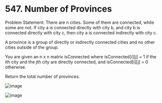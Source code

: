 # 547. Number of Provinces

Problem Statement: There are n cities. Some of them are connected, while some are not. If city a is connected directly with city b, and city b is connected directly with city c, then city a is connected indirectly with city c.

A province is a group of directly or indirectly connected cities and no other cities outside of the group.

You are given an n x n matrix isConnected where isConnected[i][j] = 1 if the ith city and the jth city are directly connected, and isConnected[i][j] = 0 otherwise.

Return the total number of provinces.

![image](https://github.com/aryanv175/leetcode/assets/91381804/ddeb01f6-e5e0-4c28-b118-2cf762b8d3b4)

![image](https://github.com/aryanv175/leetcode/assets/91381804/ecdf6d7d-d711-4d96-aa4c-77c799032131)
